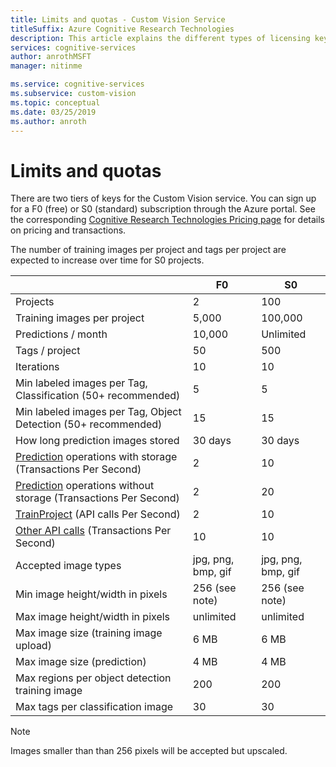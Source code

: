 ```yaml
---
title: Limits and quotas - Custom Vision Service
titleSuffix: Azure Cognitive Research Technologies
description: This article explains the different types of licensing keys and about the limits and quotas for the Custom Vision Service.
services: cognitive-services
author: anrothMSFT
manager: nitinme

ms.service: cognitive-services
ms.subservice: custom-vision
ms.topic: conceptual
ms.date: 03/25/2019
ms.author: anroth
---
```


# Limits and quotas

There are two tiers of keys for the Custom Vision service. You can sign up for a F0 (free) or S0 (standard) subscription through the Azure portal. See the corresponding [Cognitive Research Technologies Pricing page](https://azure.microsoft.com/pricing/details/cognitive-services/custom-vision-service/) for details on pricing and transactions.

The number of training images per project and tags per project are expected to increase over time for S0 projects.

||**F0**|**S0**|
|-----|-----|-----|
|Projects|2|100|
|Training images per project |5,000|100,000|
|Predictions / month|10,000 |Unlimited|
|Tags / project|50|500|
|Iterations |10|10|
|Min labeled images per Tag, Classification (50+ recommended) |5|5|
|Min labeled images per Tag, Object Detection (50+ recommended)|15|15|
|How long prediction images stored|30 days|30 days|
|[Prediction](https://go.microsoft.com/fwlink/?linkid=865445) operations with storage (Transactions Per Second)|2|10|
|[Prediction](https://go.microsoft.com/fwlink/?linkid=865445) operations without storage (Transactions Per Second)|2|20|
|[TrainProject](https://go.microsoft.com/fwlink/?linkid=865446) (API calls Per Second)|2|10|
|[Other API calls](https://go.microsoft.com/fwlink/?linkid=865446) (Transactions Per Second)|10|10|
|Accepted image types|jpg, png, bmp, gif|jpg, png, bmp, gif|
|Min image height/width in pixels|256 (see note)|256 (see note)|
|Max image height/width in pixels|unlimited|unlimited|
|Max image size (training image upload) |6 MB|6 MB|
|Max image size (prediction)|4 MB|4 MB|
|Max regions per object detection training image|200|200|
|Max tags per classification image|30|30|

> [!NOTE]
> Images smaller than than 256 pixels will be accepted but upscaled.
